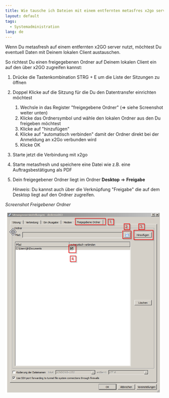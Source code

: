 ```yaml
---
title: Wie tausche ich Dateien mit einem entfernten metasfres x2go server aus?
layout: default
tags:
  - Systemadministration
lang: de
---
```


Wenn Du metasfresh auf einem entfernten x2GO server nutzt, möchtest Du eventuell Daten mit Deinem lokalen Client austauschen.

So richtest Du einen freigegebenen Ordner auf Deinem lokalen Client ein auf den über x2GO zugreifen kannst:

1. Drücke die Tastenkombination STRG + E um die Liste der Sitzungen zu öffnen
1. Doppel Klicke auf die Sitzung für die Du den Datentransfer einrichten möchtest
   1. Wechsle in das Register "freigegebene Ordner" (=> siehe Screenshot weiter unten)
   1. Klicke das Ordnersymbol und wähle den lokalen Ordner aus den Du freigeben möchtest
   1. Klicke auf "hinzufügen"
   1. Klicke auf "automatisch verbinden" damit der Ordner direkt bei der Anmeldung an x2Go verbunden wird
   1. Klicke OK
1. Starte jetzt die Verbindung mit x2go
1. Starte metasfresh und speichere eine Datei wie z.B. eine Auftragsbestätigung als PDF
1. Dein freigegebener Ordner liegt im Ordner **Desktop** => **Freigabe** 
   
   *Hinweis*: Du kannst auch über die Verknüpfung "Freigabe" die auf dem Desktop liegt auf den Ordner zugreifen.

   
   
*Screenshot Freigebener Ordner*
   
![x2go](../images/de_x2go_ordnerfreigabe.png)
